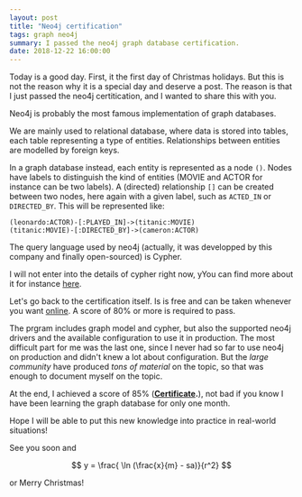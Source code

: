 ```yaml
---
layout: post
title: "Neo4j certification"
tags: graph neo4j
summary: I passed the neo4j graph database certification.
date: 2018-12-22 16:00:00
---
```


Today is a good day. First, it the first day of Christmas holidays. But this is not the reason why it is a special day and deserve a post. The reason is that I just passed the neo4j certitication, and I wanted to share this with you.

Neo4j is probably the most famous implementation of graph databases. 

We are mainly used to relational database, where data is stored into tables, each table representing a type of entities. Relationships between entities are modelled by foreign keys.

In a graph database instead, each entity is represented as a node `()`. Nodes have labels to distinguish the kind of entities (MOVIE and ACTOR for instance can be two labels). A (directed) relationship `[]` can be created between two nodes, here again with a given label, such as `ACTED_IN` or `DIRECTED_BY`. This will be represented like:

    (leonardo:ACTOR)-[:PLAYED_IN]->(titanic:MOVIE)
    (titanic:MOVIE)-[:DIRECTED_BY]->(cameron:ACTOR)

The query language used by neo4j (actually, it was developped by this company and finally open-sourced) is Cypher. 

I will not enter into the details of cypher right now, yYou can find more about it for instance [here](https://neo4j.com/graphacademy/online-training/getting-started-graph-databases-using-neo4j/).

Let's go back to the certification itself. Is is free and can be taken whenever you want [online](https://neo4j.com/graphacademy/neo4j-certification/). A score of 80% or more is required to pass.

The prgram includes graph model and cypher, but also the supported neo4j drivers and the available configuration to use it in production. The most difficult part for me was the last one, since I never had so far to use neo4j on production and didn't knew a lot about configuration. But the *large community* have produced *tons of material* on the topic, so that was enough to document myself on the topic.

At the end, I achieved a score of 85% (__[Certificate](https://graphacademy.neo4j.com/certificates/43898ee59d183928339d23f5e21d52276054b3b133d48a03e71bebab024ad242.pdf).__), not bad if you know I have been learning the graph database for only one month.

Hope I will be able to put this new knowledge into practice in real-world situations!

See you soon and 

$$
y = \frac{ \ln (\frac{x}{m} - sa)}{r^2}
$$

or Merry Christmas!
